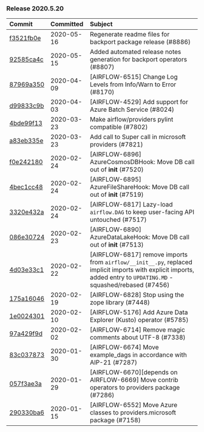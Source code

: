 

### Release 2020.5.20

| Commit                                                                                         | Committed   | Subject                                                                                                                                                            |
|:-----------------------------------------------------------------------------------------------|:------------|:-------------------------------------------------------------------------------------------------------------------------------------------------------------------|
| [f3521fb0e](https://github.com/apache/airflow/commit/f3521fb0e36733d8bd356123e56a453fd37a6dca) | 2020-05-16  | Regenerate readme files for backport package release (#8886)                                                                                                       |
| [92585ca4c](https://github.com/apache/airflow/commit/92585ca4cb375ac879f4ab331b3a063106eb7b92) | 2020-05-15  | Added automated release notes generation for backport operators (#8807)                                                                                            |
| [87969a350](https://github.com/apache/airflow/commit/87969a350ddd41e9e77776af6d780b31e363eaca) | 2020-04-09  | [AIRFLOW-6515] Change Log Levels from Info/Warn to Error (#8170)                                                                                                   |
| [d99833c9b](https://github.com/apache/airflow/commit/d99833c9b5be9eafc0c7851343ee86b6c20aed40) | 2020-04-03  | [AIRFLOW-4529] Add support for Azure Batch Service (#8024)                                                                                                         |
| [4bde99f13](https://github.com/apache/airflow/commit/4bde99f1323d72f6c84c1548079d5e98fc0a2a9a) | 2020-03-23  | Make airflow/providers pylint compatible (#7802)                                                                                                                   |
| [a83eb335e](https://github.com/apache/airflow/commit/a83eb335e58c6a15e96c517a1b492bc79c869ce8) | 2020-03-23  | Add call to Super call in microsoft providers (#7821)                                                                                                              |
| [f0e242180](https://github.com/apache/airflow/commit/f0e24218077d4dff8015926d7826477bb0d07f88) | 2020-02-24  | [AIRFLOW-6896] AzureCosmosDBHook: Move DB call out of __init__ (#7520)                                                                                             |
| [4bec1cc48](https://github.com/apache/airflow/commit/4bec1cc489f5d19daf7450c75c3e8057c9709dbd) | 2020-02-24  | [AIRFLOW-6895] AzureFileShareHook: Move DB call out of __init__ (#7519)                                                                                            |
| [3320e432a](https://github.com/apache/airflow/commit/3320e432a129476dbc1c55be3b3faa3326a635bc) | 2020-02-24  | [AIRFLOW-6817] Lazy-load `airflow.DAG` to keep user-facing API untouched (#7517)                                                                                   |
| [086e30724](https://github.com/apache/airflow/commit/086e307245015d97e89af9aa6c677d6fe817264c) | 2020-02-23  | [AIRFLOW-6890] AzureDataLakeHook: Move DB call out of __init__ (#7513)                                                                                             |
| [4d03e33c1](https://github.com/apache/airflow/commit/4d03e33c115018e30fa413c42b16212481ad25cc) | 2020-02-22  | [AIRFLOW-6817] remove imports from `airflow/__init__.py`, replaced implicit imports with explicit imports, added entry to `UPDATING.MD` - squashed/rebased (#7456) |
| [175a16046](https://github.com/apache/airflow/commit/175a1604638016b0a663711cc584496c2fdcd828) | 2020-02-19  | [AIRFLOW-6828] Stop using the zope library (#7448)                                                                                                                 |
| [1e0024301](https://github.com/apache/airflow/commit/1e00243014382d4cb7152ca7c5011b97cbd733b0) | 2020-02-10  | [AIRFLOW-5176] Add Azure Data Explorer (Kusto) operator (#5785)                                                                                                    |
| [97a429f9d](https://github.com/apache/airflow/commit/97a429f9d0cf740c5698060ad55f11e93cb57b55) | 2020-02-02  | [AIRFLOW-6714] Remove magic comments about UTF-8 (#7338)                                                                                                           |
| [83c037873](https://github.com/apache/airflow/commit/83c037873ff694eed67ba8b30f2d9c88b2c7c6f2) | 2020-01-30  | [AIRFLOW-6674] Move example_dags in accordance with AIP-21 (#7287)                                                                                                 |
| [057f3ae3a](https://github.com/apache/airflow/commit/057f3ae3a4afedf6d462ecf58b01dd6304d3e135) | 2020-01-29  | [AIRFLOW-6670][depends on AIRFLOW-6669] Move contrib operators to providers package (#7286)                                                                        |
| [290330ba6](https://github.com/apache/airflow/commit/290330ba60653686cc6f009d89a377f09f26f35a) | 2020-01-15  | [AIRFLOW-6552] Move Azure classes to providers.microsoft package (#7158)                                                                                           |
